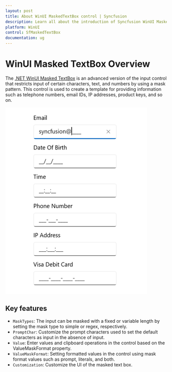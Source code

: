```yaml
---
layout: post
title: About WinUI MaskedTextBox control | Syncfusion
description: Learn all about the introduction of Syncfusion WinUI MaskedTextBox (SfMaskedTextBox) control with essential features and more here.
platform: WinUI
control: SfMaskedTextBox
documentation: ug
---
```


# WinUI Masked TextBox Overview

The [.NET WinUI Masked TextBox](https://www.syncfusion.com/winui-controls/masked-textbox) is an advanced version of the input control that restricts input of certain characters, text, and numbers by using a mask pattern. This control is used to create a template for providing information such as telephone numbers, email IDs, IP addresses, product keys, and so on.

![Masked TextBox control overview in WinUI](MaskedTextBox_Images/winui_maskedtextbox_overview.png)

## Key features

* `MaskTypes`: The input can be masked with a fixed or variable length by setting the mask type to simple or regex, respectively.
* `PromptChar`: Customize the prompt characters used to set the default characters as input in the absence of input.
* `Value`: Enter values and clipboard operations in the control based on the ValueMaskFormat property.
* `ValueMaskFormat`: Setting formatted values in the control using mask format values such as prompt, literals, and both.
* `Customization`: Customize the UI of the masked text box.